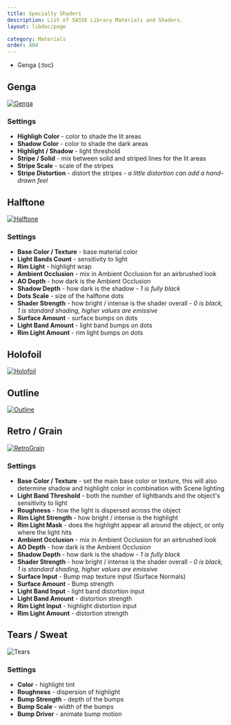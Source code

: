 ```yaml
---
title: Specialty Shaders
description: List of SASSE Library Materials and Shaders.
layout: libdoc/page

category: Materials
order: 404
---
```

- Genga
{:toc}

## Genga
[![Genga](/assets/Materials/Base_Shaders/SASSE_Genga_Preview.png)](https://www.youtube.com/watch?v=lhpc5BOAsSI)
### Settings
- **Highligh Color** - color to shade the lit areas
- **Shadow Color** - color to shade the dark areas
- **Highlight / Shadow** - light threshold
- **Stripe / Solid** - mix between solid and striped lines for the lit areas
- **Stripe Scale** - scale of the stripes
- **Stripe Distortion** - distort the stripes - _a little distortion can add a hand-drawn feel_

## Halftone
[![Halftone](/assets/Materials/Base_Shaders/SASSE_Halftone_Preview.png)](https://www.youtube.com/watch?v=lYXN-0_1RKY)
### Settings
- **Base Color / Texture** - base material color
- **Light Bands Count** - sensitivity to light
- **Rim Light** - highlight wrap
- **Ambient Occlusion** - mix in Ambient Occlusion for an airbrushed look
- **AO Depth** - how dark is the Ambient Occlusion
- **Shadow Depth** - how dark is the shadow - _1 is fully black_
- **Dots Scale** - size of the halftone dots
- **Shader Strength** - how bright / intense is the shader overall - _0 is black, 1 is standard shading, higher values are emissive_
- **Surface Amount** - surface bumps on dots
- **Light Band Amount** - light band bumps on dots
- **Rim Light Amount** - rim light bumps on dots

## Holofoil
[![Holofoil](/assets/Materials/Base_Shaders/SASSE_Holofoil_Preview.png)](https://www.youtube.com/watch?v=R8YsyiVMpCs)

## Outline
[![Outline](/assets/Materials/Base_Shaders/Toon_Outline_Preview.png)](https://www.youtube.com/watch?v=Et0h4VWf9Cw)

## Retro / Grain
[![RetroGrain](/assets/Materials/Base_Shaders/SASSE_RetroGrain_Preview.png)](https://www.youtube.com/watch?v=fMEeLQFmdo4)
### Settings
- **Base Color / Texture** - set the main base color or texture, this will also determine shadow and highlight color in combination with Scene lighting
- **Light Band Threshold** - both the number of lightbands and the object's sensitivity to light
- **Roughness** - how the light is dispersed across the object
- **Rim Light Strength** - how bright / intense is the highlight
- **Rim Light Mask** - does the highlight appear all around the object, or only where the light hits
- **Ambient Occlusion** - mix in Ambient Occlusion for an airbrushed look
- **AO Depth** - how dark is the Ambient Occlusion
- **Shadow Depth** - how dark is the shadow - _1 is fully black_
- **Shader Strength** - how bright / intense is the shader overall - _0 is black, 1 is standard shading, higher values are emissive_
- **Surface Input** - Bump map texture input (Surface Normals)
- **Surface Amount** - Bump strength
- **Light Band Input** - light band distortion input
- **Light Band Amount** - distortion strength
- **Rim Light Input** - highlight distortion input
- **Rim Light Amount** - distortion strength

## Tears / Sweat
![Tears](/assets/Materials/Base_Shaders/Tears_Sweat_Preview.png)
### Settings
- **Color** - highlight tint
- **Roughness** - dispersion of highlight
- **Bump Strength** - depth of the bumps
- **Bump Scale** - width of the bumps
- **Bump Driver** - animate bump motion
